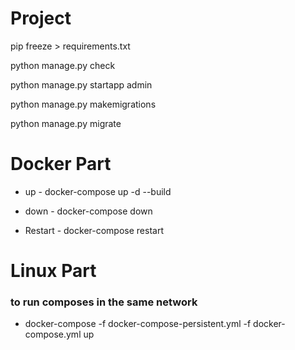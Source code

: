 # Project

pip freeze > requirements.txt

python manage.py check

python manage.py startapp admin

python manage.py makemigrations

python manage.py migrate

# Docker Part

- up - docker-compose up -d --build

- down - docker-compose down

- Restart - docker-compose restart

# Linux Part

### to run composes in the same network 
- docker-compose -f docker-compose-persistent.yml -f docker-compose.yml up

